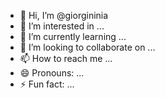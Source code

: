 - 👋 Hi, I’m @giorgininia
- 👀 I’m interested in ...
- 🌱 I’m currently learning ...
- 💞️ I’m looking to collaborate on ...
- 📫 How to reach me ...
- 😄 Pronouns: ...
- ⚡ Fun fact: ...

<!---
giorgininia/giorgininia is a ✨ special ✨ repository because its `README.md` (this file) appears on your GitHub profile.
You can click the Preview link to take a look at your changes.
--->
